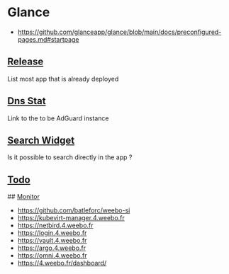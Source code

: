 # Glance

- <https://github.com/glanceapp/glance/blob/main/docs/preconfigured-pages.md#startpage>

## [Release](https://github.com/glanceapp/glance/blob/main/docs/configuration.md#releases)

List most app that is already deployed

## [Dns Stat](https://github.com/glanceapp/glance/blob/main/docs/configuration.md#dns-stats)

Link to the to be AdGuard instance

## [Search Widget](https://github.com/glanceapp/glance/blob/main/docs/configuration.md#search-widget)

Is it possible to search directly in the app ?

## [Todo](https://github.com/glanceapp/glance/blob/main/docs/configuration.md#todo)

## [Monitor](https://github.com/glanceapp/glance/blob/main/docs/configuration.md#monitor)

- <https://github.com/batleforc/weebo-si>
- <https://kubevirt-manager.4.weebo.fr>
- <https://netbird.4.weebo.fr>
- <https://login.4.weebo.fr>
- <https://vault.4.weebo.fr>
- <https://argo.4.weebo.fr>
- <https://omni.4.weebo.fr>
- <https://4.weebo.fr/dashboard/>

